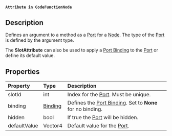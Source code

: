 #### `Attribute in CodeFunctionNode`

## Description

Defines an argument to a method as a [Port](https://github.com/Unity-Technologies/ShaderGraph/wiki/Port) for a [Node](https://github.com/Unity-Technologies/ShaderGraph/wiki/Node). The type of the [Port](https://github.com/Unity-Technologies/ShaderGraph/wiki/Port) is defined by the argument type.

The **SlotAttribute** can also be used to apply a [Port Binding](https://github.com/Unity-Technologies/ShaderGraph/wiki/Port-Bording) to the [Port](https://github.com/Unity-Technologies/ShaderGraph/wiki/Port) or define its default value.

## Properties

| Property    | Type | Description |
|:------------|:-----|:------------|
| slotId | int | Index for the [Port](https://github.com/Unity-Technologies/ShaderGraph/wiki/Port). Must be unique. |
| binding | [Binding](https://github.com/Unity-Technologies/ShaderGraph/wiki/CodeFunctionNode.Binding) | Defines the [Port Binding](https://github.com/Unity-Technologies/ShaderGraph/wiki/Port-Bording). Set to **None** for no binding. |
| hidden | bool | If true the [Port](https://github.com/Unity-Technologies/ShaderGraph/wiki/Port) will be hidden. |
| defaultValue | Vector4 | Default value for the [Port](https://github.com/Unity-Technologies/ShaderGraph/wiki/Port). |